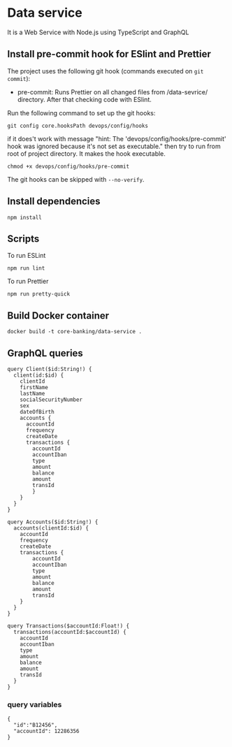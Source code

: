 # Data service

It is a Web Service with Node.js using TypeScript and GraphQL

## Install pre-commit hook for ESlint and Prettier

The project uses the following git hook (commands executed on `git commit`):

- pre-commit: Runs Prettier on all changed files from /data-sevrice/ directory. After that checking code with ESlint.

Run the following command to set up the git hooks:

```
git config core.hooksPath devops/config/hooks
```

if it does't work with message "hint: The 'devops/config/hooks/pre-commit' hook was ignored because it's not set as executable." then try to run from root of project directory. It makes the hook executable.

```
chmod +x devops/config/hooks/pre-commit
```

The git hooks can be skipped with `--no-verify`.

## Install dependencies

```
npm install
```

## Scripts

To run ESLint

```
npm run lint
```

To run Prettier

```
npm run pretty-quick
```

## Build Docker container

```
docker build -t core-banking/data-service .
```

## GraphQL queries

```
query Client($id:String!) {
  client(id:$id) {
    clientId
    firstName
    lastName
    socialSecurityNumber
    sex
    dateOfBirth
    accounts {
      accountId
      frequency
      createDate
      transactions {
        accountId
        accountIban
        type
        amount
        balance
        amount
        transId
        }
    }
  }
}

query Accounts($id:String!) {
  accounts(clientId:$id) {
    accountId
    frequency
    createDate
    transactions {
        accountId
        accountIban
        type
        amount
        balance
        amount
        transId
    }
  }
}

query Transactions($accountId:Float!) {
  transactions(accountId:$accountId) {
    accountId
    accountIban
    type
    amount
    balance
    amount
    transId
  }
}
```

### query variables

```
{
  "id":"B12456",
  "accountId": 12286356
}
```
